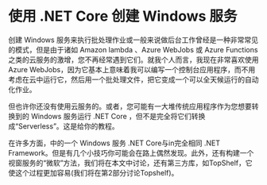 # 使用 .NET Core 创建 Windows 服务

创建 Windows 服务来执行批处理作业或一般来说做后台工作曾经是一种非常常见的模式，但是由于诸如 Amazon lambda 、Azure WebJobs 或 Azure Functions 之类的云服务的激增，您不再经常遇到它们。就我个人而言，我现在非常喜欢使用Azure WebJobs，因为它基本上意味着我可以编写一个控制台应用程序，而不用考虑在云中运行它，然后用一个批处理文件，把它变成一个可以全天候运行的自动化作业。

但也许你还没有使用云服务的。或者，您可能有一大堆传统应用程序作为您想要转换到的 Windows 服务运行 .NET Core ，但不是完全将它们转换成“Serverless”。这是给你的教程。

在许多方面，中的一个 Windows 服务 .NET Core与in完全相同 .NET Framework。但是有几个小技巧你可能会在路上偶然发现。此外，还有构建一个视窗服务的“微软”方法，我们将在本文中讨论，还有第三方库，如TopShelf，它使这个过程更加容易(我们将在第2部分讨论Topshelf)。